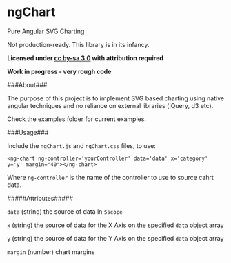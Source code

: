 ngChart
==========

Pure Angular SVG Charting

Not production-ready. This library is in its infancy.

**Licensed under [cc by-sa 3.0](http://creativecommons.org/licenses/by-sa/3.0/) with attribution required**

**Work in progress - very rough code**


###About###

The purpose of this project is to implement SVG based charting using native angular techniques and no reliance on external libraries (jQuery, d3 etc).

Check the examples folder for current examples. 

###Usage###

Include the `ngChart.js` and `ngChart.css` files, to use:

```
<ng-chart ng-controller='yourController' data='data' x='category' y='y' margin="40"></ng-chart>  
```

Where `ng-controller` is the name of the controller to use to source cahrt data.


#####Attributes#####

`data` (string) the source of data in `$scope`

`x` (string) the source of data for the X Axis on the specified `data` object array

`y` (string) the source of data for the Y Axis on the specified `data` object array

`margin` (number) chart margins
